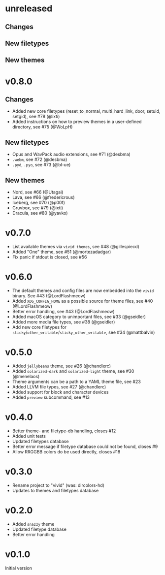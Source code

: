 # unreleased

## Changes


## New filetypes


## New themes




# v0.8.0

## Changes

- Added new core filetypes (reset_to_normal, multi_hard_link, door, setuid, setgid), see #78 (@ixti)
- Added instructions on how to preview themes in a user-defined directory, see #75 (@WoLpH)

## New filetypes

- Opus and WavPack audio extensions, see #71 (@desbma)
- `.webm`, see #72 (@desbma)
- `.pyd`, `.pyo`, see #73 (@bl-ue)

## New themes

- Nord, see #66 (@Utagai)
- Lava, see #66 (@fredericrous)
- Iceberg, see #70 (@p00f)
- Gruvbox, see #79 (@ixti)
- Dracula, see #80 (@yavko)


# v0.7.0

- List available themes via `vivid themes`, see #48 (@gillespiecd)
- Added "One" theme, see #51 (@mortezadadgar)
- Fix panic if stdout is closed, see #56

# v0.6.0

- The default themes and config files are now embedded into the `vivid` binary.
  See #43 (@LordFlashmeow)
- Added `XDG_CONFIG_HOME` as a possible source for theme files, see #40 (@LordFlashmeow)
- Better error handling, see #43 (@LordFlashmeow)
- Added macOS category to unimportant files, see #33 (@gseidler)
- Added more media file types, see #38 (@gseidler)
- Add new core filetypes for `sticky`/`other_writable`/`sticky_other_writable`, see #34 (@mattbalvin)

# v0.5.0

- Added `jellybeans` theme, see #26 (@chandlerc)
- Added `solarized-dark` and `solarized-light` theme, see #30 (@menelaos)
- Theme arguments can be a path to a YAML theme file, see #23
- Added LLVM file types, see #27 (@chandlerc)
- Added support for block and character devices
- Added `preview` subcommand, see #13

# v0.4.0

- Better theme- and filetype-db handling, closes #12
- Added unit tests
- Updated filetypes database
- Better error message if filetype database could not be found, closes #9
- Allow RRGGBB colors do be used directly, closes #18

# v0.3.0

- Rename project to "vivid" (was: dircolors-hd)
- Updates to themes and filetypes database

# v0.2.0

- Added `snazzy` theme
- Updated filetype database
- Better error handling

# v0.1.0

Initial version
